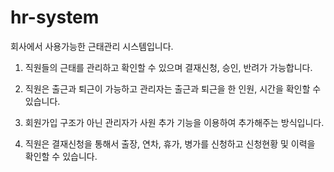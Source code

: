 # hr-system

회사에서 사용가능한 근태관리 시스템입니다.

1. 직원들의 근태를 관리하고 확인할 수 있으며 결재신청, 승인, 반려가 가능합니다.

2. 직원은 출근과 퇴근이 가능하고 관리자는 출근과 퇴근을 한 인원, 시간을 확인할 수 있습니다.

3. 회원가입 구조가 아닌 관리자가 사원 추가 기능을 이용하여 추가해주는 방식입니다.

4. 직원은 결재신청을 통해서 출장, 연차, 휴가, 병가를 신청하고 신청현황 및 이력을 확인할 수 있습니다.

